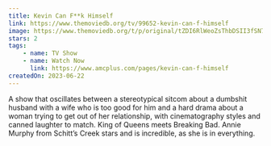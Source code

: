 ```yaml
---
title: Kevin Can F**k Himself
link: https://www.themoviedb.org/tv/99652-kevin-can-f-himself
image: https://www.themoviedb.org/t/p/original/tZDI6RlWeoZsThbDSII3fSN7Yh1.jpg
stars: 2
tags:
    - name: TV Show
    - name: Watch Now
      link: https://www.amcplus.com/pages/kevin-can-f-himself
createdOn: 2023-06-22
---
```


A show that oscillates between a stereotypical sitcom about a dumbshit husband with a wife who is too good for him and a hard drama about a woman trying to get out of her relationship, with cinematography styles and canned laughter to match. King of Queens meets Breaking Bad. Annie Murphy from Schitt’s Creek stars and is incredible, as she is in everything.
